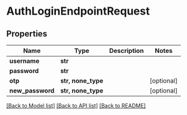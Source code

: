 # AuthLoginEndpointRequest


## Properties
Name | Type | Description | Notes
------------ | ------------- | ------------- | -------------
**username** | **str** |  | 
**password** | **str** |  | 
**otp** | **str, none_type** |  | [optional] 
**new_password** | **str, none_type** |  | [optional] 

[[Back to Model list]](../#documentation-for-models) [[Back to API list]](../#documentation-for-api-endpoints) [[Back to README]](../)



